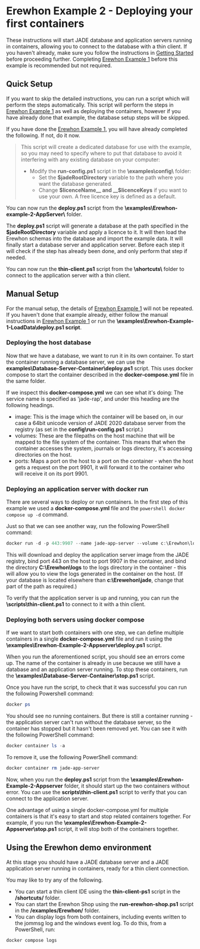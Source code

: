 # Erewhon Example 2 - Deploying your first containers

These instructions will start JADE database and application servers running in containers, allowing you to connect to the database with a thin client.
If you haven't already, make sure you follow the instructions in [Getting Started](./getting-started.md) before proceeding further. Completing [Erewhon Example 1](./ErewhonExample1) before this example is recommended but not required.

## Quick Setup

If you want to skip the detailed instructions, you can run a script which will perform the steps automatically. This script will perform the steps in [Erewhon Example 1](./ErewhonExample1) as well as deploying the containers, however if you have already done that example, the database setup steps will be skipped.

If you have done the [Erewhon Example 1](./ErewhonExample1), you will have already completed the following. If not, do it now.

> This script will create a dedicated database for use with the example, so you may need to specify where to put that database to avoid it interfering with any existing database on your computer:
>
> - Modify the __run-config.ps1__ script in the __\examples\config\\__ folder:
>   - Set the __$jadeRootDirectory__ variable to the path where you want the database generated.
>   - Change __$licenceName__ and __$licenceKeys__ if you want to use your own. A free licence key is defined as a default.

You can now run the __deploy.ps1__ script from the __\examples\Erewhon-example-2-AppServer\\__ folder.

The __deploy.ps1__ script will generate a database at the path specified in the __$jadeRootDirectory__ variable and apply a  licence to it. It will then load the Erewhon schemas into the database and import the example data. It will finally start a database server and application server. Before each step it will check if the step has already been done, and only perform that step if needed.

You can now run the __thin-client.ps1__ script from the __\shortcuts\\__ folder to connect to the application server with a thin client.

## Manual Setup

For the manual setup, the details of [Erewhon Example 1](./ErewhonExample1) will not be repeated. If you haven't done that example already, either follow the manual instructions in [Erewhon Example 1](./ErewhonExample1) or run the __\examples\Erewhon-Example-1-LoadData\deploy.ps1 script__.

### Deploying the host database

Now that we have a database, we want to run it in its own container. To start the container running a database server, we can use the __examples\Database-Server-Container\deploy.ps1__ script. This uses docker compose to start the container described in the __docker-compose.yml__ file in the same folder.

If we inspect this __docker-compose.yml__ we can see what it's doing:
The service name is specified as 'jade-rap', and under this heading are the following headings.

- image: This is the image which the container will be based on, in our case a 64bit unicode version of JADE 2020 database server from the registry (as set in the __config\run-config.ps1__ script.)
- volumes: These are the filepaths on the host machine that will be mapped to the file system of the container. This means that when the container accesses the system, journals or logs directory, it's accessing directories on the host.
- ports: Maps a port on the host to a port on the container - when the host gets a request on the port 9901, it will forward it to the container who will receive it on its port 9901.

### Deploying an application server with docker run

There are several ways to deploy or run containers. In the first step of this example we used a __docker-compose.yml__ file and the ```powershell docker compose up -d``` command.

Just so that we can see another way, run the following PowerShell command:

```powershell
docker run -d -p 443:9907 --name jade-app-server --volume c:\Erewhon\logs:c:\jade\logs  registry.jadeworld.io/jade/application-server:20.0.01-x64-U
```

This will download and deploy the application server image from the JADE registry, bind port 443 on the host to port 9907 in the container, and bind the directory __C:\Erewhon\logs__ to the logs directory in the container - this will allow you to view the logs generated in the container on the host. (If your database is located elsewhere than __c:\Erewehon\jade__, change that part of the path as required.)

To verify that the application server is up and running, you can run the __\scripts\thin-client.ps1__ to connect to it with a thin client.

### Deploying both servers using docker compose

If we want to start both containers with one step, we can define multiple containers in a single __docker-compose.yml__ file and run it using the __\examples\Erewhon-Example-2-Appserver\deploy.ps1__ script.

When you run the aforementioned script, you should see an errors come up. The name of the container is already in use because we still have a database and an application server running. To stop these containers, run the __\examples\Database-Server-Container\stop.ps1__ script.

Once you have run the script, to check that it was successful you can run the following Powershell command:

```powershell
docker ps
```

You should see no running containers. But there is still a container running - the application server can't run without the database server, so the container has stopped but it hasn't been removed yet. You can see it with the following PowerShell command:

```powershell
docker container ls -a
```

To remove it, use the following PowerShell command:

```powershell
docker container rm jade-app-server
```

Now, when you run the __deploy.ps1__ script from the __\examples\Erewhon-Example-2-Appserver__ folder, it should start up the two containers without error. You can use the __scripts\thin-client.ps1__ script to verify that you can connect to the application server.

One advantage of using a single docker-compose.yml for multiple containers is that it's easy to start and stop related containers together. For example, if you run the __\examples\Erewhon-Example-2-Appserver\stop.ps1__ script, it will stop both of the containers together.

## Using the Erewhon demo environment

At this stage you should have a JADE database server and a JADE application server running in containers, ready for a thin client connection.

You may like to try any of the following.

- You can start a thin client IDE using the __thin-client-ps1__ script in the __/shortcuts/__ folder.
- You can start the Erewhon Shop using the __run-erewhon-shop.ps1__ script in the __/examples/Erewhon/__ folder.
- You can display logs from both containers, including events written to the  jommsg log and the windows event log. To do this, from a PowerShell, run:

```powershell
docker compose logs
```
